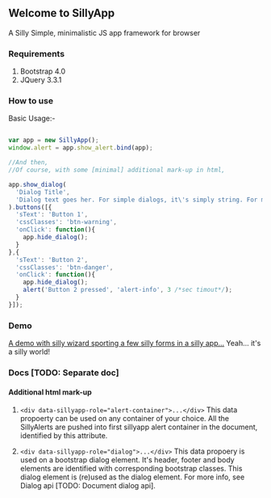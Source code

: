 ## Welcome to SillyApp
A Silly Simple, minimalistic JS app framework for browser

### Requirements
1. Bootstrap 4.0
2. JQuery 3.3.1

### How to use

Basic Usage:-
```javascript

var app = new SillyApp();
window.alert = app.show_alert.bind(app);

//And then,
//Of course, with some [minimal] additional mark-up in html,

app.show_dialog(
  'Dialog Title',
  'Dialog text goes her. For simple dialogs, it\'s simply string. For more complex interaction, you can use SillyForm feature'
).buttons([{
  'sText': 'Button 1',
  'cssClasses': 'btn-warning',
  'onClick': function(){
    app.hide_dialog();
  }
},{
  'sText': 'Button 2',
  'cssClasses': 'btn-danger',
  'onClick': function(){
    app.hide_dialog();
    alert('Button 2 pressed', 'alert-info', 3 /*sec timout*/);
  }
}]);
```
### Demo
[A demo with silly wizard sporting a few silly forms in a silly app...](https://bhave-abhay.github.io/sillyapp/test/)
Yeah... it's a silly world!

### Docs [TODO: Separate doc]
#### Additional html mark-up
1. `<div data-sillyapp-role="alert-container">...</div>`
This data propoerty can be used on any container of your choice.
All the SillyAlerts are pushed into first sillyapp alert container in the
document, identified by this attribute.

2. `<div data-sillyapp-role="dialog">...</div>`
This data propoery is used on a bootstrap dialog element. It's header, footer
and body elements are identified with corresponding bootstrap classes. This
dialog element is (re)used as the dialog element.
For more info, see Dialog api [TODO: Document dialog api].
